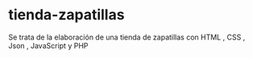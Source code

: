 # tienda-zapatillas
Se trata de la elaboración de una tienda de zapatillas con HTML , CSS , Json , JavaScript y PHP 
